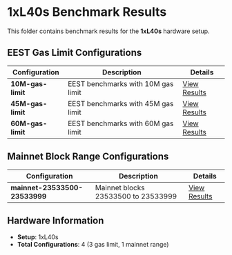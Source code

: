 # 1xL40s Benchmark Results

This folder contains benchmark results for the **1xL40s** hardware setup.

## EEST Gas Limit Configurations

| Configuration | Description | Details |
|---------------|-------------|----------|
| **10M-gas-limit** | EEST benchmarks with 10M gas limit | [View Results](10M-gas-limit/README.md) |
| **45M-gas-limit** | EEST benchmarks with 45M gas limit | [View Results](45M-gas-limit/README.md) |
| **60M-gas-limit** | EEST benchmarks with 60M gas limit | [View Results](60M-gas-limit/README.md) |

## Mainnet Block Range Configurations

| Configuration | Description | Details |
|---------------|-------------|----------|
| **mainnet-23533500-23533999** | Mainnet blocks 23533500 to 23533999 | [View Results](mainnet-23533500-23533999/README.md) |

## Hardware Information

- **Setup**: 1xL40s
- **Total Configurations**: 4 (3 gas limit, 1 mainnet range)

